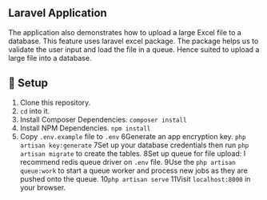 ## Laravel Application

The application also demonstrates how to upload a large Excel file to a database. This feature uses laravel excel package. The package helps us to validate the user input and load the file in a queue. Hence suited to upload a large file into a database.


##  :wrench: Setup

1. Clone this repository.
2. `cd` into it.
3. Install Composer Dependencies. `composer install`
4. Install NPM Dependencies.  `npm install`
5. Copy `.env.example` file to `.env` 
6Generate an app encryption key.  `php artisan key:generate`
7Set up your database credentials then run `php artisan migrate` to create the tables.
8Set up queue for file upload: I recommend redis queue driver on `.env` file.
9Use the `php artisan queue:work` to start a queue worker and process new jobs as they are pushed onto the queue.
10`php artisan serve`
11Visit `localhost:8000` in your browser.
